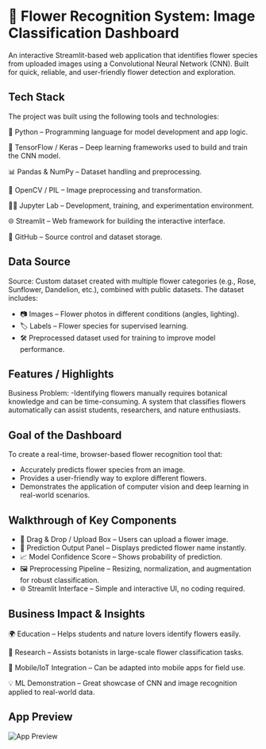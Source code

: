 # 🌸 Flower Recognition System: Image Classification Dashboard
An interactive Streamlit-based web application that identifies flower species from uploaded images using a Convolutional Neural Network (CNN). Built for quick, reliable, and user-friendly flower detection and exploration.

## Tech Stack
The project was built using the following tools and technologies:

🐍 Python – Programming language for model development and app logic.

🤖 TensorFlow / Keras – Deep learning frameworks used to build and train the CNN model.

📊 Pandas & NumPy – Dataset handling and preprocessing.

🎨 OpenCV / PIL – Image preprocessing and transformation.

🧑‍💻 Jupyter Lab – Development, training, and experimentation environment.

🌐 Streamlit – Web framework for building the interactive interface.

📂 GitHub – Source control and dataset storage.

## Data Source
Source: Custom dataset created with multiple flower categories (e.g., Rose, Sunflower, Dandelion, etc.), combined with public datasets.
The dataset includes:

* 📷 Images – Flower photos in different conditions (angles, lighting).
* 🏷 Labels – Flower species for supervised learning.
* 🛠 Preprocessed dataset used for training to improve model performance.

## Features / Highlights
Business Problem:
-Identifying flowers manually requires botanical knowledge and can be time-consuming. A system that classifies flowers automatically can assist students, researchers, and nature enthusiasts.

## Goal of the Dashboard
To create a real-time, browser-based flower recognition tool that:
- Accurately predicts flower species from an image.
- Provides a user-friendly way to explore different flowers.
- Demonstrates the application of computer vision and deep learning in real-world scenarios.

## Walkthrough of Key Components

- 📂 Drag & Drop / Upload Box – Users can upload a flower image.
- 🎯 Prediction Output Panel – Displays predicted flower name instantly.
- 📈 Model Confidence Score – Shows probability of prediction.
- 🖼 Preprocessing Pipeline – Resizing, normalization, and augmentation for robust classification.
- 🌐 Streamlit Interface – Simple and interactive UI, no coding required.

## Business Impact & Insights
🌍 Education – Helps students and nature lovers identify flowers easily.

🧪 Research – Assists botanists in large-scale flower classification tasks.

📱 Mobile/IoT Integration – Can be adapted into mobile apps for field use.

💡 ML Demonstration – Great showcase of CNN and image recognition applied to real-world data.

## App Preview
![App Preview]()
